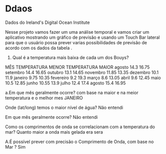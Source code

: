 # Ddaos
Dados do Ireland's Digital Ocean Institute

Nesse projeto vamos fazer um uma análise temporal e vamos criar um aplicativo mostrando um gráfico de previsão e usando um Touch Bar lateral para que o usuário possa prever varias possibilidades de previsão de acordo com os dados da tabela .


1. Qual é a temperatura mais baixa de cada um dos Bouys? 


MÊS	TEMPERATURA MENOR	TEMPERATURA MAIOR
agosto	14.3	16.75
setembro	14.4	16.65
outubro	13.1	14.65
novembro	11.85	13.35
dezembro	10.1	11.9
janeiro	9.75	10.35
fevereiro	9.2	19.3
março	8.6	13.05
abril	9.6	12.45
maio	10.5	12.85
junho	10.55	13.9
julho	12.4	17.4
agosto	15.4	16.95

a.Em que mês geralmente ocorre? com base na maior e na meior temperatura e o melhor mes JANEIRO 



Onde (lat/long) temos o maior nível de água? Não entendi 

Em que mês geralmente ocorre? Não entendi 


Como os comprimentos de onda se correlacionam com a temperatura do mar? Quanto maior a onda mais gelada era sera 

A.É possível prever com precisão o Comprimento de Onda, com base no Mar ? Sim
